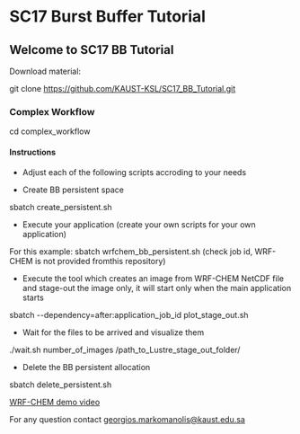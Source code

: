 # SC17 Burst Buffer Tutorial

## Welcome to SC17 BB Tutorial

Download material:

git clone https://github.com/KAUST-KSL/SC17_BB_Tutorial.git


### Complex Workflow

cd complex_workflow

#### Instructions

* Adjust each of the following scripts accroding to your needs

* Create BB persistent space

sbatch create_persistent.sh

* Execute your application (create your own scripts for your own application)

For this example: sbatch wrfchem_bb_persistent.sh   (check job id, WRF-CHEM is not provided fromthis repository)

* Execute the tool which creates an image from WRF-CHEM NetCDF file and stage-out the image only, it will start only when the main application starts
 
 sbatch --dependency=after:application_job_id plot_stage_out.sh
 
 * Wait for the files to be arrived and visualize them
 
 ./wait.sh number_of_images /path_to_Lustre_stage_out_folder/
 
 * Delete the BB persistent allocation
 
 sbatch delete_persistent.sh
 
 [WRF-CHEM demo video](https://www.youtube.com/watch?v=C2g9SCX5fBo)

For any question contact georgios.markomanolis@kaust.edu.sa
